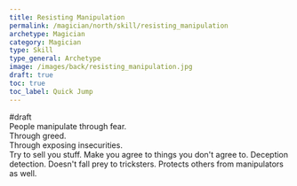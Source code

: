 ```yaml
---
title: Resisting Manipulation
permalink: /magician/north/skill/resisting_manipulation
archetype: Magician
category: Magician
type: Skill
type_general: Archetype
image: /images/back/resisting_manipulation.jpg
draft: true
toc: true
toc_label: Quick Jump
---
```

#draft   
People manipulate through fear.   
Through greed.   
Through exposing insecurities.   
Try to sell you stuff. Make you agree to things you don't agree to. Deception detection. Doesn't fall prey to tricksters. Protects others from manipulators as well. 
